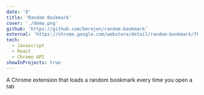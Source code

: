 ```yaml
---
date: '0'
title: 'Random Bookmark'
cover: './demo.png'
github: 'https://github.com/bmrejen/random-bookmark'
external: 'https://chrome.google.com/webstore/detail/random-bookmark/fkmbndneokgnjgfakofffnljleeggpeg?hl=en'
tech:
  - Javascript
  - React
  - Chrome API
showInProjects: true
---
```


A Chrome extension that loads a random bookmark every time you open a tab
